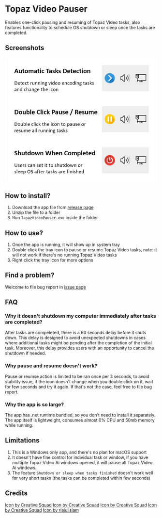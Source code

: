 # Topaz Video Pauser

Enables one-click pausing and resuming of Topaz Video tasks, also features functionality to schedule OS shutdown or sleep once the tasks are completed.

## Screenshots
![App Introduction](app_intro.png?raw=true "App Introduction")

## How to install?
1. Download the app file from [release page](https://github.com/sbcarp/TopazVideoPauser/releases/)
2. Unzip the file to a folder
3. Run `TapazVideoPauser.exe` inside the folder

## How to use?
1. Once the app is running, it will show up in system tray
2. Double click the tray icon to pause or resume Topaz Video tasks, note: it will not work if there's no running Topaz Video tasks
3. Right click the tray icon for more options

## Find a problem?
Welcome to file bug report in [issue page](https://github.com/sbcarp/TopazVideoPauser/issues)

## FAQ
### Why it doesn't shutdown my computer immediately after tasks are completed?
After tasks are compeleted, there is a 60 seconds delay before it shuts down. This delay is designed to avoid unexpected shutdowns in cases where additional tasks might be pending after the completion of the initial task. Moreover, this delay provides users with an opportunity to cancel the shutdown if needed.

### Why pause and resume doesn't work?
Pause or reumse action is limited to be ran once per 3 seconds, to avoid stability issue, if the icon doesn't change when you double click on it, wait for few seconds and try it again. If that's not the case, feel free to file bug report.

### Why the app is so large?
The app has .net runtime bundled, so you don't need to install it separately. The app itself is lightweight, consumes almost 0% CPU and 50mb memory while running.

## Limitations
1. This is a Windows only app, and there's no plan for macOS support
2. It doesn't have fine control for individual task or window, if you have multiple Topaz Video Ai windows opened, it will pause all Topaz Video Ai windows.
3. The feature `Shutdown or sleep when tasks finished` doesn't work well for very short tasks (the tasks can be completed within few seconds)

## Credits
[Icon by Creative Squad](https://www.freepik.com/icon/play_11081629#fromView=search&term=pause&track=ais&page=1&position=47&uuid=6faf0780-3bf4-40ca-9d00-ee690853b7bc)
[Icon by Creative Squad](https://www.freepik.com/icon/lock_11081621#fromView=resource_detail&position=9)
[Icon by Creative Squad](https://www.freepik.com/icon/lines_11081623#fromView=resource_detail&position=8)
[Icon by Creative Squad](https://www.freepik.com/icon/lock_11081619#fromView=resource_detail&position=10)
[Icon by riajulislam](https://www.freepik.com/icon/shutdown_3541892#fromView=search&term=shutdown&track=ais&page=1&position=69&uuid=dfcdb1dd-2377-493a-80c3-68c4465518f2)
